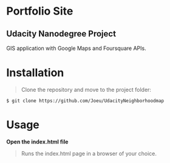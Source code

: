 # Portfolio Site
## Udacity Nanodegree Project

GIS application with Google Maps and Foursquare APIs. 

# Installation

>Clone the repository and move to the project folder:

    $ git clone https://github.com/Joeu/UdacityNeighborhoodmap

# Usage

**Open the index.html file**

>Runs the index.html page in a browser of your choice.